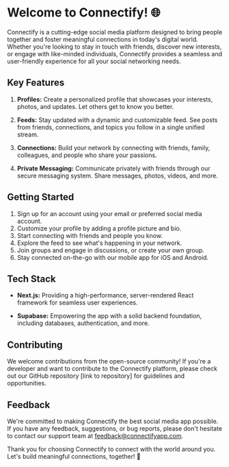 # Welcome to Connectify! 🌐

Connectify is a cutting-edge social media platform designed to bring people
together and foster meaningful connections in today's digital world. Whether
you're looking to stay in touch with friends, discover new interests, or engage
with like-minded individuals, Connectify provides a seamless and user-friendly
experience for all your social networking needs.

## Key Features

1. **Profiles:** Create a personalized profile that showcases your interests,
   photos, and updates. Let others get to know you better.

2. **Feeds:** Stay updated with a dynamic and customizable feed. See posts from
   friends, connections, and topics you follow in a single unified stream.

3. **Connections:** Build your network by connecting with friends, family,
   colleagues, and people who share your passions.

4. **Private Messaging:** Communicate privately with friends through our secure
   messaging system. Share messages, photos, videos, and more.

## Getting Started

1. Sign up for an account using your email or preferred social media account.
2. Customize your profile by adding a profile picture and bio.
3. Start connecting with friends and people you know.
4. Explore the feed to see what's happening in your network.
5. Join groups and engage in discussions, or create your own group.
6. Stay connected on-the-go with our mobile app for iOS and Android.

## Tech Stack

- **Next.js:** Providing a high-performance, server-rendered React framework
  for seamless user experiences.

- **Supabase:** Empowering the app with a solid backend foundation, including
  databases, authentication, and more.

## Contributing

We welcome contributions from the open-source community! If you're a developer
and want to contribute to the Connectify platform, please check out our GitHub
repository [link to repository] for guidelines and opportunities.

## Feedback

We're committed to making Connectify the best social media app possible. If you
have any feedback, suggestions, or bug reports, please don't hesitate to
contact our support team at feedback@connectifyapp.com.

Thank you for choosing Connectify to connect with the world around you. Let's
build meaningful connections, together! 🤝

